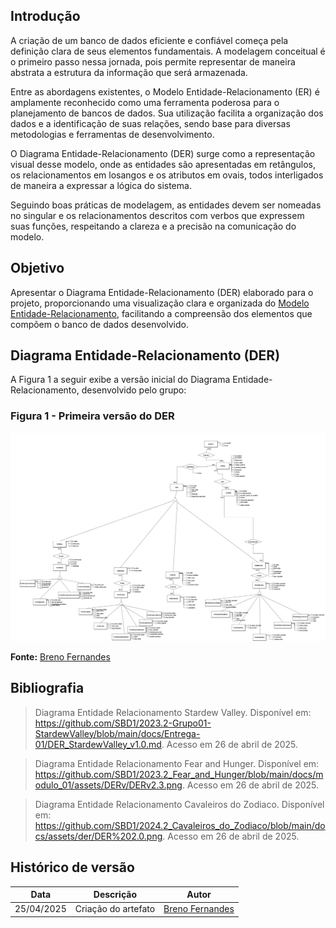 ## Introdução

A criação de um banco de dados eficiente e confiável começa pela definição clara de seus elementos fundamentais. A modelagem conceitual é o primeiro passo nessa jornada, pois permite representar de maneira abstrata a estrutura da informação que será armazenada.

Entre as abordagens existentes, o Modelo Entidade-Relacionamento (ER) é amplamente reconhecido como uma ferramenta poderosa para o planejamento de bancos de dados. Sua utilização facilita a organização dos dados e a identificação de suas relações, sendo base para diversas metodologias e ferramentas de desenvolvimento.

O Diagrama Entidade-Relacionamento (DER) surge como a representação visual desse modelo, onde as entidades são apresentadas em retângulos, os relacionamentos em losangos e os atributos em ovais, todos interligados de maneira a expressar a lógica do sistema.

Seguindo boas práticas de modelagem, as entidades devem ser nomeadas no singular e os relacionamentos descritos com verbos que expressem suas funções, respeitando a clareza e a precisão na comunicação do modelo.
## Objetivo

Apresentar o Diagrama Entidade-Relacionamento (DER) elaborado para o projeto, proporcionando uma visualização clara e organizada do [Modelo Entidade-Relacionamento](mer.md), facilitando a compreensão dos elementos que compõem o banco de dados desenvolvido.

## Diagrama Entidade-Relacionamento (DER)

A Figura 1 a seguir exibe a versão inicial do Diagrama Entidade-Relacionamento, desenvolvido pelo grupo:

### Figura 1 - Primeira versão do DER

![Primeira versão do DER](../assets/DER1.0.png)

**Fonte:** [Breno Fernandes](https://github.com/Brenofrds)



## Bibliografia

> Diagrama Entidade Relacionamento Stardew Valley. Disponível em: https://github.com/SBD1/2023.2-Grupo01-StardewValley/blob/main/docs/Entrega-01/DER_StardewValley_v1.0.md. Acesso em 26 de abril de 2025.

> Diagrama Entidade Relacionamento Fear and Hunger. Disponível em: https://github.com/SBD1/2023.2_Fear_and_Hunger/blob/main/docs/modulo_01/assets/DERv/DERv2.3.png. Acesso em 26 de abril de 2025.

> Diagrama Entidade Relacionamento Cavaleiros do Zodiaco. Disponível em: https://github.com/SBD1/2024.2_Cavaleiros_do_Zodiaco/blob/main/docs/assets/der/DER%202.0.png. Acesso em 26 de abril de 2025.

## Histórico de versão

| Data       | Descrição             | Autor                                       |
| ---------- | --------------------- | ------------------------------------------- |
| 25/04/2025 | Criação do artefato   | [Breno Fernandes](https://github.com/Brenofrds) |
